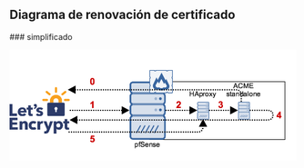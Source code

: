 ## Diagrama de renovación de certificado
### simplificado

![let's encrypt Logo](./resources/letsencrypt_flow.png)
